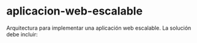# aplicacion-web-escalable
Arquitectura para implementar una aplicación web escalable. La solución debe incluir: 
